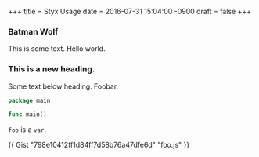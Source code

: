 +++
title = Styx Usage
date = 2016-07-31 15:04:00 -0900
draft = false
+++
### Batman Wolf

This is some text. Hello world.

### This is a new heading.

Some text below heading. Foobar.

```go
package main

func main()
```

`foo` is a `var`.

{{ Gist "798e10412ff1d84ff7d58b76a47dfe6d" "foo.js" }}
